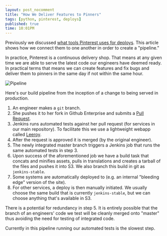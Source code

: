 ```yaml
---
layout: post_nocomment
title: "How We Deliver Features to Pinners"
tags: [python, pinterest, deploys]
published: true
time: 10:01PM
---
```

Previously we discussed [what tools Pinterest uses for deploys][2].  This
article shows how we connect them to one another in order to create a
"pipeline."

In practice, Pinterest is a continuous delivery shop.  That means at any given
time we are able to serve the latest code our engineers have deemed ready.  In
practical terms that means we can create features and fix bugs and deliver them
to pinners in the same day if not within the same hour.

![Pipeline](http://cl.ly/image/3k3E3U2X2A0J/Screen%20Shot%202013-08-18%20at%203.52.13%20AM.png)

Here's our build pipeline from the inception of a change to being served in
production.

1. An engineer makes a `git` branch.
2. She pushes it to her fork in Github Enterprise and submits a
   [Pull Request][1].
3. Jenkins runs automated tests against her pull request (for services in our
   main repository).  To facilitate this we use a lightweight webapp called
   [Leeroy][l].
4. After the request is approved it is merged (by the original engineer).
5. The newly integrated master branch triggers a Jenkins job that runs the same
   automated tests in step 3.
6. Upon success of the aforementioned job we have a build task that concats and
   minifies assets, pulls in translations and creates a tarball of the files
   and pushes it into S3.  We also branch this build in git as
   `jenkins-stable`.
7. Some systems are automatically deployed to (e.g. an internal "bleeding edge"
   version of the site).
8. For other services, a deploy is then manually initiated.  We usually choose
   the same build that is currently `jenkins-stable`, but we can choose
   anything that's available in S3.

There is a potential for redundancy in step 5.  It is entirely possible that
the branch of an engineers' code we test will be cleanly merged onto "master"
thus avoiding the need for testing of integrated code.

Currently in this pipeline running our automated tests is the slowest step.

[1]: https://help.github.com/articles/using-pull-requests
[l]: https://github.com/litl/leeroy
[2]: /2013/10/06/tools-we-use-to-release-pinterest/
